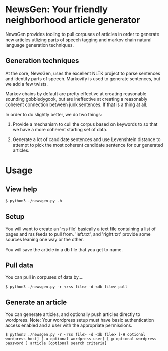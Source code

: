 # NewsGen:  Your friendly neighborhood article generator

NewsGen provides tooling to pull corpuses of articles in order to generate new
articles utlizing parts of speech tagging and markov chain natural language
generation techniques.

## Generation techniques

At the core, NewsGen, uses the excellent NLTK project to parse sentences and identify parts of
speech.  Markovify is used to generate sentences, but we add a few twists.

Markov chains by default are pretty effective at creating reasonable sounding
gobbledygook, but are ineffective at creating a reasonably coherent connection
between junk sentences.  If that is a thing at all.

In order to do slightly better, we do two things:

1) Provide a mechanism to cull the corpus based on keywords to so that we have
a more coherent starting set of data.

2) Generate a lot of candidate sentences and use Levenshtein distance to
attempt to pick the most coherent candidate sentence for our generated
articles.

# Usage

## View help

```
$ python3 ./newsgen.py -h
```


## Setup

You will want to create an 'rss file' basically a text file containing a list
of pages and rss feeds to pull from.  'left.txt', and 'right.txt' provide some
sources leaning one way or the other.

You will save the article in a db file that you get to name.


## Pull data

You can pull in corpuses of data by....

```
$ python3 ./newsgen.py -r <rss file> -d <db file> pull
```

## Generate an article

You can generate articles, and optionally push articles directly to wordpress.
Note: Your wordpress setup must have basic authentication access enabled and a
user with the appropriate permissions.

```
$ python3 ./newsgen.py -r <rss file> -d <db file> [-H optional wordpress host] [-u optional wordpress user] [-p optional wordpress password ] article [optional search criteria]
```


